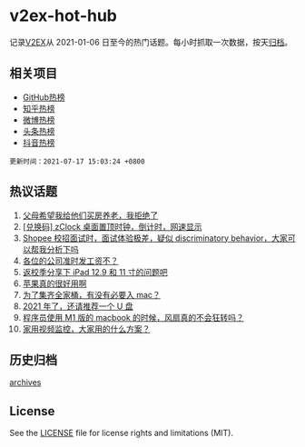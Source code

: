 # v2ex-hot-hub

 记录[V2EX](https://www.v2ex.com/)从 2021-01-06 日至今的热门话题。每小时抓取一次数据，按天[归档](archives)。
 
 ## 相关项目

- [GitHub热榜](https://github.com/snaildev/github-hot-hub)
- [知乎热榜](https://github.com/snaildev/zhihu-hot-hub)
- [微博热榜](https://github.com/snaildev/weibo-hot-hub)
- [头条热榜](https://github.com/snaildev/toutiao-hot-hub)
- [抖音热榜](https://github.com/snaildev/douyin-hot-hub)


 `更新时间：2021-07-17 15:03:24 +0800`

## 热议话题

1. [父母希望我给他们买房养老，我拒绝了](https://www.v2ex.com/t/790010)
1. [[兑换码] zClock 桌面置顶时钟，倒计时，网速显示](https://www.v2ex.com/t/790028)
1. [Shopee 校招面试时，面试体验极差，疑似 discriminatory behavior，大家可以帮我分析下吗](https://www.v2ex.com/t/789996)
1. [各位的公司准时发工资不？](https://www.v2ex.com/t/789932)
1. [返校季分享下 iPad 12.9 和 11 寸的问题吧](https://www.v2ex.com/t/789986)
1. [苹果真的很好用啊](https://www.v2ex.com/t/789958)
1. [为了集齐全家桶，有没有必要入 mac？](https://www.v2ex.com/t/790002)
1. [2021 年了，还请推荐一个 U 盘](https://www.v2ex.com/t/789920)
1. [程序员使用 M1 版的 macbook 的时候，风扇真的不会狂转吗？](https://www.v2ex.com/t/790050)
1. [家用视频监控，大家用的什么方案？](https://www.v2ex.com/t/790029)

## 历史归档

[archives](archives)

## License

See the [LICENSE](LICENSE) file for license rights and limitations (MIT).
